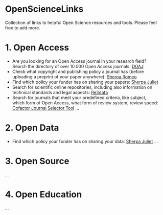 # OpenScienceLinks
Collection of links to helpful Open Science resources and tools. Please feel free to add more. 

# 1. Open Access
  * Are you looking for an Open Access journal in your research field? Search the directory of over 10.000 Open Access journals: [DOAJ](https://doaj.org)
  * Check what copyright and publishing policy a journal has (before uploading a preprint of your paper anywhere): [Sherpa Romeo](http://sherpa.ac.uk/romeo/)
  * Find which policy your funder has on sharing your papers: [Sherpa Juliet](http://www.sherpa.ac.uk/juliet/index.php)
  * Search for scientific online repositories, including also information on technical standards and legal aspects: [Re3data](http://www.re3data.org)
  * Search for journals that meet your predefined criteria, like subject, which form of Open Access, what form of review system, review speed: [Cofactor Journal Selector Tool](http://cofactorscience.com/journal-selector)
  ...
  
# 2. Open Data

  * Find which policy your funder has on sharing your data: [Sherpa Juliet](http://www.sherpa.ac.uk/juliet/index.php)
...  


# 3. Open Source
...

# 4. Open Education
...



